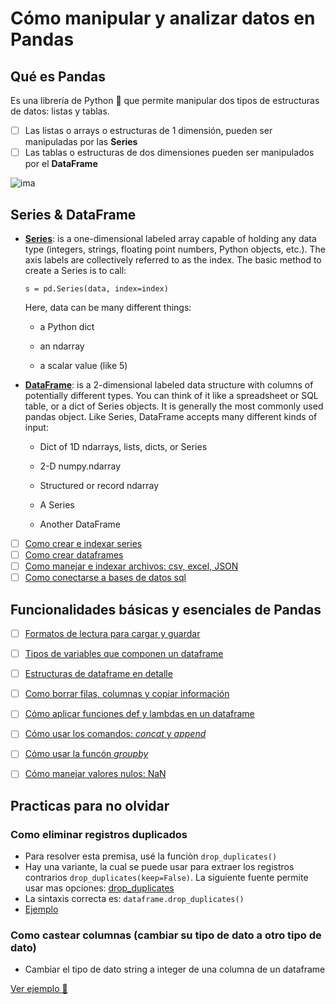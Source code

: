 # Cómo manipular y analizar datos en Pandas 

## Qué es Pandas

Es una librería de Python 🐍 que permite manipular dos tipos de estructuras de datos: listas y tablas.

- [ ] Las listas o arrays o estructuras de 1 dimensión, pueden ser manipuladas por las **Series**
- [ ] Las tablas o estructuras de dos dimensiones pueden ser manipulados por el **DataFrame**

![ima](https://pandas.pydata.org/pandas-docs/stable/_images/01_table_dataframe.svg)

## Series & DataFrame

- [**Series**](https://pandas.pydata.org/pandas-docs/stable/user_guide/dsintro.html#series): is a one-dimensional labeled array capable of holding any data type (integers, strings, floating point numbers, Python objects, etc.). The axis labels are collectively referred to as the index. The basic method to create a Series is to call:
  ```
  s = pd.Series(data, index=index)
  ```
  

    Here, data can be many different things:

    - a Python dict

    - an ndarray

    - a scalar value (like 5)



- [**DataFrame**](https://pandas.pydata.org/pandas-docs/stable/user_guide/dsintro.html#dataframe): is a 2-dimensional labeled data structure with columns of potentially different types. You can think of it like a spreadsheet or SQL table, or a dict of Series objects. It is generally the most commonly used pandas object. Like Series, DataFrame accepts many different kinds of input:

  - Dict of 1D ndarrays, lists, dicts, or Series

  - 2-D numpy.ndarray

  - Structured or record ndarray

  - A Series

  - Another DataFrame


- [ ] [Como crear e indexar series]()
- [ ] [Como crear dataframes]()
- [ ] [Como manejar e indexar archivos: csv, excel, JSON]()
- [ ] [Como conectarse a bases de datos sql]()

## Funcionalidades básicas y esenciales de Pandas

- [ ] [Formatos de lectura para cargar y guardar]()
- [ ] [Tipos de variables que componen un dataframe]()
- [ ] [Estructuras de dataframe en detalle]()
- [ ] [Como borrar filas, columnas y copiar información]()
- [ ] [Cómo aplicar funciones def y lambdas en un dataframe]()
- [ ] [Cómo usar los comandos: *concat* y *append*]()
- [ ] [Cómo usar la funcón *groupby*]()
- [ ] [Cómo manejar valores nulos: NaN]()


## Practicas para no olvidar

### Como eliminar registros duplicados

* Para resolver esta premisa, usé la funciòn ```drop_duplicates()```
* Hay una variante, la cual se puede usar para extraer los registros contrarios ```drop_duplicates(keep=False)```. La siguiente fuente permite usar mas opciones: [drop_duplicates](https://pandas.pydata.org/pandas-docs/stable/reference/api/pandas.DataFrame.drop_duplicates.html)
* La sintaxis correcta es: ```dataframe.drop_duplicates()```
* [Ejemplo](https://colab.research.google.com/drive/14KDbHQS8w2b8MmaEhJ7nmva0mrTuapqH?usp=sharing)

### Como castear columnas (cambiar su tipo de dato a otro tipo de dato)
* Cambiar el tipo de dato string a integer de una columna de un dataframe

[Ver ejemplo 👀](https://practicaldatascience.co.uk/data-science/how-to-use-pandas-to-numeric-to-convert-strings-to-numbers)

